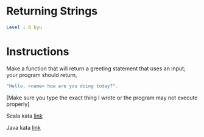 # Returning Strings

```yaml
Level : 8 kyu
```



# Instructions
Make a function that will return a greeting statement that uses an input; your program should return,

```yaml
"Hello, <name> how are you doing today?".
```
[Make sure you type the exact thing I wrote or the program may not execute properly]

Scala kata [link](https://www.codewars.com/kata/55a70521798b14d4750000a4/train/scala)

Java kata [link](https://www.codewars.com/kata/55a70521798b14d4750000a4/train/java)